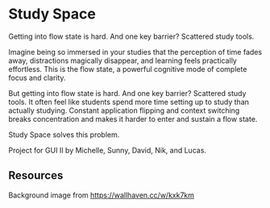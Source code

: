 # Study Space
Getting into flow state is hard. And one key barrier? Scattered study tools.

Imagine being so immersed in your studies that the perception of time fades away, distractions magically disappear, and learning feels practically effortless. This is the flow state, a powerful cognitive mode of complete focus and clarity.

But getting into flow state is hard. And one key barrier? Scattered study tools. It often feel like students spend more time setting up to study than actually studying. Constant application flipping and context switching breaks concentration and makes it harder to enter and sustain a flow state.

Study Space solves this problem.

Project for GUI II by Michelle, Sunny, David, Nik, and Lucas.

## Resources
Background image from https://wallhaven.cc/w/kxk7km
